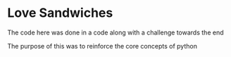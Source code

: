 # Love Sandwiches

The code here was done in a code along with a challenge towards the end

The purpose of this was to reinforce the core concepts of python
